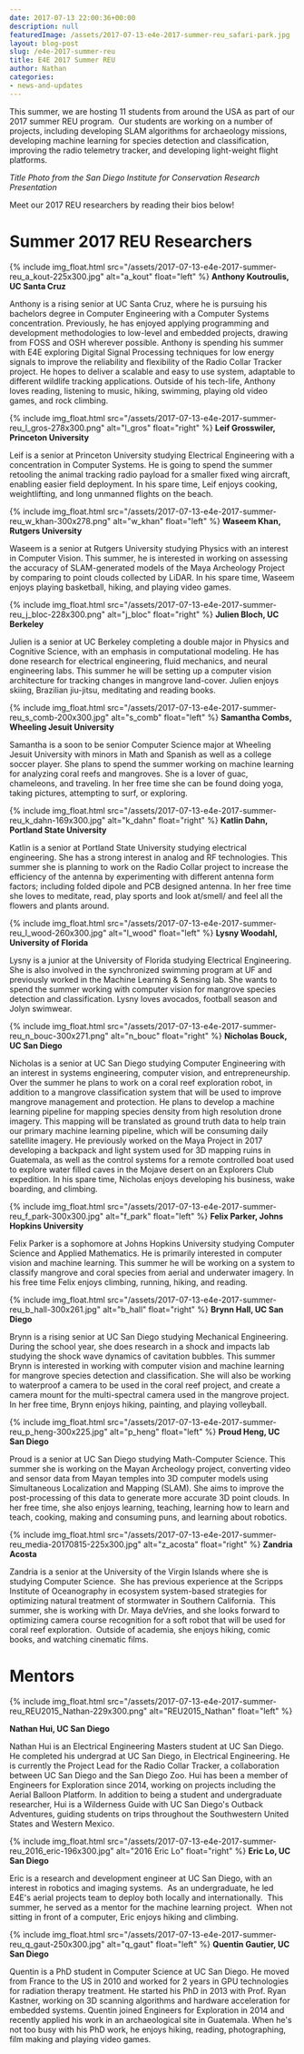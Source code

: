 ```yaml
---
date: 2017-07-13 22:00:36+00:00
description: null
featuredImage: /assets/2017-07-13-e4e-2017-summer-reu_safari-park.jpg
layout: blog-post
slug: /e4e-2017-summer-reu
title: E4E 2017 Summer REU
author: Nathan
categories:
- news-and-updates
---
```


This summer, we are hosting 11 students from around the USA as part of our 2017 summer REU program.  Our students are working on a number of projects, including developing SLAM algorithms for archaeology missions, developing machine learning for species detection and classification, improving the radio telemetry tracker, and developing light-weight flight platforms.

_Title Photo from the San Diego Institute for Conservation Research Presentation_

Meet our 2017 REU researchers by reading their bios below!


# Summer 2017 REU Researchers

{% include 
    img_float.html
    src="/assets/2017-07-13-e4e-2017-summer-reu_a_kout-225x300.jpg"
    alt="a_kout"
    float="left"
%}
**Anthony Koutroulis, UC Santa Cruz**

Anthony is a rising senior at UC Santa Cruz, where he is pursuing his bachelors degree in Computer Engineering with a Computer Systems concentration. Previously, he has enjoyed applying programming and development methodologies to low-level and embedded projects, drawing from FOSS and OSH wherever possible. Anthony is spending his summer with E4E exploring Digital Signal Processing techniques for low energy signals to improve the reliability and flexibility of the Radio Collar Tracker project. He hopes to deliver a scalable and easy to use system, adaptable to different wildlife tracking applications. Outside of his tech-life, Anthony loves reading, listening to music, hiking, swimming, playing old video games, and rock climbing.


{% include 
    img_float.html
    src="/assets/2017-07-13-e4e-2017-summer-reu_l_gros-278x300.png"
    alt="l_gros"
    float="right"
%}
**Leif Grosswiler, Princeton University**

Leif is a senior at Princeton University studying Electrical Engineering with a concentration in Computer Systems. He is going to spend the summer retooling the animal tracking radio payload for a smaller fixed wing aircraft, enabling easier field deployment. In his spare time, Leif enjoys cooking, weightlifting, and long unmanned flights on the beach.

{% include 
    img_float.html
    src="/assets/2017-07-13-e4e-2017-summer-reu_w_khan-300x278.png"
    alt="w_khan"
    float="left"
%}
**Waseem Khan, Rutgers University**

Waseem is a senior at Rutgers University studying Physics with an interest in Computer Vision. This summer, he is interested in working on assessing the accuracy of SLAM-generated models of the Maya Archeology Project by comparing to point clouds collected by LiDAR. In his spare time, Waseem enjoys playing basketball, hiking, and playing video games.

{% include 
    img_float.html
    src="/assets/2017-07-13-e4e-2017-summer-reu_j_bloc-228x300.png"
    alt="j_bloc"
    float="right"
%}
**Julien Bloch, UC Berkeley**

Julien is a senior at UC Berkeley completing a double major in Physics and Cognitive Science, with an emphasis in computational modeling. He has done research for electrical engineering, fluid mechanics, and neural engineering labs. This summer he will be setting up a computer vision architecture for tracking changes in mangrove land-cover. Julien enjoys skiing, Brazilian jiu-jitsu, meditating and reading books.

{% include 
    img_float.html
    src="/assets/2017-07-13-e4e-2017-summer-reu_s_comb-200x300.jpg"
    alt="s_comb"
    float="left"
%}
**Samantha Combs, Wheeling Jesuit University**

Samantha is a soon to be senior Computer Science major at Wheeling Jesuit University with minors in Math and Spanish as well as a college soccer player. She plans to spend the summer working on machine learning for analyzing coral reefs and mangroves. She is a lover of guac, chameleons, and traveling. In her free time she can be found doing yoga, taking pictures, attempting to surf, or exploring.

{% include 
    img_float.html
    src="/assets/2017-07-13-e4e-2017-summer-reu_k_dahn-169x300.jpg"
    alt="k_dahn"
    float="right"
%}
**Katlin Dahn, Portland State University**

Katlin is a senior at Portland State University studying electrical engineering. She has a strong interest in analog and RF technologies. This summer she is planning to work on the Radio Collar project to increase the efficiency of the antenna by experimenting with different antenna form factors; including folded dipole and PCB designed antenna. In her free time she loves to meditate, read, play sports and look at/smell/ and feel all the flowers and plants around.

{% include 
    img_float.html
    src="/assets/2017-07-13-e4e-2017-summer-reu_l_wood-260x300.jpg"
    alt="l_wood"
    float="left"
%}
**Lysny Woodahl, University of Florida**

Lysny is a junior at the University of Florida studying Electrical Engineering. She is also involved in the synchronized swimming program at UF and previously worked in the Machine Learning & Sensing lab. She wants to spend the summer working with computer vision for mangrove species detection and classification. Lysny loves avocados, football season and Jolyn swimwear.

{% include 
    img_float.html
    src="/assets/2017-07-13-e4e-2017-summer-reu_n_bouc-300x271.png"
    alt="n_bouc"
    float="right"
%}
**Nicholas Bouck, UC San Diego**

Nicholas is a senior at UC San Diego studying Computer Engineering with an interest in systems engineering, computer vision, and entrepreneurship. Over the summer he plans to work on a coral reef exploration robot, in addition to a mangrove classification system that will be used to improve mangrove management and protection. He plans to develop a machine learning pipeline for mapping species density from high resolution drone imagery. This mapping will be translated as ground truth data to help train our primary machine learning pipeline, which will be consuming daily satellite imagery. He previously worked on the Maya Project in 2017 developing a backpack and light system used for 3D mapping ruins in Guatemala, as well as the control systems for a remote controlled boat used to explore water filled caves in the Mojave desert on an Explorers Club expedition. In his spare time, Nicholas enjoys developing his business, wake boarding, and climbing.

{% include 
    img_float.html
    src="/assets/2017-07-13-e4e-2017-summer-reu_f_park-300x300.jpg"
    alt="f_park"
    float="left"
%}
**Felix Parker, Johns Hopkins University**

Felix Parker is a sophomore at Johns Hopkins University studying Computer Science and Applied Mathematics. He is primarily interested in computer vision and machine learning. This summer he will be working on a system to classify mangrove and coral species from aerial and underwater imagery. In his free time Felix enjoys climbing, running, hiking, and reading.

{% include 
    img_float.html
    src="/assets/2017-07-13-e4e-2017-summer-reu_b_hall-300x261.jpg"
    alt="b_hall"
    float="right"
%}
**Brynn Hall, UC San Diego**

Brynn is a rising senior at UC San Diego studying Mechanical Engineering. During the school year, she does research in a shock and impacts lab studying the shock wave dynamics of cavitation bubbles. This summer Brynn is interested in working with computer vision and machine learning for mangrove species detection and classification. She will also be working to waterproof a camera to be used in the coral reef project, and create a camera mount for the multi-spectral camera used in the mangrove project. In her free time, Brynn enjoys hiking, painting, and playing volleyball.

{% include 
    img_float.html
    src="/assets/2017-07-13-e4e-2017-summer-reu_p_heng-300x225.jpg"
    alt="p_heng"
    float="left"
%}
**Proud Heng, UC San Diego**

Proud is a senior at UC San Diego studying Math-Computer Science. This summer she is working on the Mayan Archeology project, converting video and sensor data from Mayan temples into 3D computer models using Simultaneous Localization and Mapping (SLAM). She aims to improve the post-processing of this data to generate more accurate 3D point clouds. In her free time, she also enjoys learning, teaching, learning how to learn and teach, cooking, making and consuming puns, and learning about robotics.

{% include 
    img_float.html
    src="/assets/2017-07-13-e4e-2017-summer-reu_media-20170815-225x300.jpg"
    alt="z_acosta"
    float="right"
%}
**Zandria Acosta**

Zandria is a senior at the University of the Virgin Islands where she is studying Computer Science.  She has previous experience at the Scripps Institute of Oceanography in ecosystem system-based strategies for optimizing natural treatment of stormwater in Southern California.  This summer, she is working with Dr. Maya deVries, and she looks forward to optimizing camera course recognition for a soft robot that will be used for coral reef exploration.  Outside of academia, she enjoys hiking, comic books, and watching cinematic films.


# Mentors

{% include 
    img_float.html
    src="/assets/2017-07-13-e4e-2017-summer-reu_REU2015_Nathan-229x300.png"
    alt="REU2015_Nathan"
    float="left"
%}

**Nathan Hui, UC San Diego**

Nathan Hui is an Electrical Engineering Masters student at UC San Diego. He completed his undergrad at UC San Diego, in Electrical Engineering. He is currently the Project Lead for the Radio Collar Tracker, a collaboration between UC San Diego and the San Diego Zoo. Hui has been a member of Engineers for Exploration since 2014, working on projects including the Aerial Balloon Platform. In addition to being a student and undergraduate researcher, Hui is a Wilderness Guide with UC San Diego's Outback Adventures, guiding students on trips throughout the Southwestern United States and Western Mexico.

{% include 
    img_float.html
    src="/assets/2017-07-13-e4e-2017-summer-reu_2016_eric-196x300.jpg"
    alt="2016 Eric Lo"
    float="right"
%}
**Eric Lo, UC San Diego**

Eric is a research and development engineer at UC San Diego, with an interest in robotics and imaging systems.  As an undergraduate, he led E4E's aerial projects team to deploy both locally and internationally.  This summer, he served as a mentor for the machine learning project.  When not sitting in front of a computer, Eric enjoys hiking and climbing.

{% include 
    img_float.html
    src="/assets/2017-07-13-e4e-2017-summer-reu_q_gaut-250x300.jpg"
    alt="q_gaut"
    float="left"
%}
**Quentin Gautier, UC San Diego**

Quentin is a PhD student in Computer Science at UC San Diego. He moved from France to the US in 2010 and worked for 2 years in GPU technologies for radiation therapy treatment. He started his PhD in 2013 with Prof. Ryan Kastner, working on 3D scanning algorithms and hardware acceleration for embedded systems. Quentin joined Engineers for Exploration in 2014 and recently applied his work in an archaeological site in Guatemala. When he's not too busy with his PhD work, he enjoys hiking, reading, photographing, film making and playing video games.
